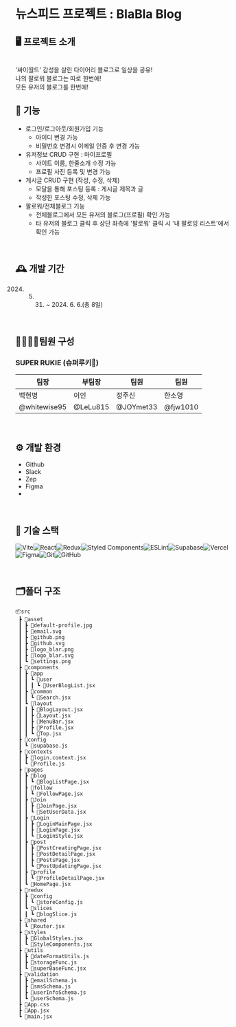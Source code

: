 # 뉴스피드 프로젝트 : BlaBla Blog

## 🖥️ 프로젝트 소개
<br>
'싸이월드' 감성을 살린 다이어리 블로그로 일상을 공유!
<br>
나의 팔로워 블로그는 따로 한번에!
<br>
모든 유저의 블로그를 한번에!

<br>

## 📌 기능

- 로그인/로그아웃/회원가입 기능
  - 아이디 변경 가능
  - 비밀번호 변경시 이메일 인증 후 변경 가능
- 유저정보 CRUD 구현 : 마이프로필
  - 사이트 이름, 한줄소개 수정 가능
  - 프로필 사진 등록 및 변경 가능
- 게시글 CRUD 구현 (작성, 수정, 삭제)
  - 모달을 통해 포스팅 등록 : 게시글 제목과 글
  - 작성한 포스팅 수정, 삭제 가능
- 팔로워/전체블로그 기능
  - 전체블로그에서 모든 유저의 블로그(프로필) 확인 가능
  - 타 유저의 블로그 클릭 후 상단 좌측에 '팔로워' 클릭 시 '내 팔로잉 리스트'에서 확인 가능

<br>

## 🕰️ 개발 기간
2024. 5. 31. ~ 2024. 6. 6.(총 8일)
 
 <br>

 ## 👨‍👩‍👧‍👦팀원 구성

### SUPER RUKIE (슈퍼루키🌟)
| 팀장       | 부팀장     | 팀원       | 팀원      | 
| ---------- | ---------- | ---------- | ----------|
| 백현명     | 이인       | 정주신      | 한소영     | 
|@whitewise95  | @LeLu815  | @JOYmet33  | @fjw1010  |

<br>
 
 ## ⚙️ 개발 환경
- Github
- Slack
- Zep
- Figma
- 
<br>

## 🍳 기술 스택

![Vite](https://img.shields.io/badge/vite-%23646CFF.svg?style=for-the-badge&logo=vite&logoColor=white)![React](https://img.shields.io/badge/react-%2320232a.svg?style=for-the-badge&logo=react&logoColor=%2361DAFB)![Redux](https://img.shields.io/badge/redux-%23593d88.svg?style=for-the-badge&logo=redux&logoColor=white)![Styled Components](https://img.shields.io/badge/styled--components-DB7093?style=for-the-badge&logo=styled-components&logoColor=white)![ESLint](https://img.shields.io/badge/ESLint-4B3263?style=for-the-badge&logo=eslint&logoColor=white)![Supabase](https://img.shields.io/badge/Supabase-3ECF8E?style=for-the-badge&logo=supabase&logoColor=white)![Vercel](https://img.shields.io/badge/vercel-%23000000.svg?style=for-the-badge&logo=vercel&logoColor=white)![Figma](https://img.shields.io/badge/figma-%23F24E1E.svg?style=for-the-badge&logo=figma&logoColor=white)![Git](https://img.shields.io/badge/git-%23F05033.svg?style=for-the-badge&logo=git&logoColor=white)![GitHub](https://img.shields.io/badge/github-%23121011.svg?style=for-the-badge&logo=github&logoColor=white)

<br>

## 🗂️폴더 구조
```
📦src
 ┣ 📂asset
 ┃ ┣ 📜default-profile.jpg
 ┃ ┣ 📜email.svg
 ┃ ┣ 📜github.png
 ┃ ┣ 📜github.svg
 ┃ ┣ 📜logo_blar.png
 ┃ ┣ 📜logo_blar.svg
 ┃ ┗ 📜settings.png
 ┣ 📂components
 ┃ ┣ 📂app
 ┃ ┃ ┗ 📂user
 ┃ ┃ ┃ ┗ 📜UserBlogList.jsx
 ┃ ┣ 📂common
 ┃ ┃ ┗ 📜Search.jsx
 ┃ ┗ 📂layout
 ┃ ┃ ┣ 📜BlogLayout.jsx
 ┃ ┃ ┣ 📜Layout.jsx
 ┃ ┃ ┣ 📜MenuBar.jsx
 ┃ ┃ ┣ 📜Profile.jsx
 ┃ ┃ ┗ 📜Top.jsx
 ┣ 📂config
 ┃ ┗ 📜supabase.js
 ┣ 📂contexts
 ┃ ┣ 📜login.context.jsx
 ┃ ┗ 📜Profile.js
 ┣ 📂pages
 ┃ ┣ 📂blog
 ┃ ┃ ┗ 📜BlogListPage.jsx
 ┃ ┣ 📂follow
 ┃ ┃ ┗ 📜FollowPage.jsx
 ┃ ┣ 📂Join
 ┃ ┃ ┣ 📜JoinPage.jsx
 ┃ ┃ ┗ 📜SetUserData.jsx
 ┃ ┣ 📂Login
 ┃ ┃ ┣ 📜LoginMainPage.jsx
 ┃ ┃ ┣ 📜LoginPage.jsx
 ┃ ┃ ┗ 📜LoginStyle.jsx
 ┃ ┣ 📂post
 ┃ ┃ ┣ 📜PostCreatingPage.jsx
 ┃ ┃ ┣ 📜PostDetailPage.jsx
 ┃ ┃ ┣ 📜PostsPage.jsx
 ┃ ┃ ┗ 📜PostUpdatingPage.jsx
 ┃ ┣ 📂profile
 ┃ ┃ ┗ 📜ProfileDetailPage.jsx
 ┃ ┗ 📜HomePage.jsx
 ┣ 📂redux
 ┃ ┣ 📂config
 ┃ ┃ ┗ 📜storeConfig.js
 ┃ ┗ 📂slices
 ┃ ┃ ┗ 📜blogSlice.js
 ┣ 📂shared
 ┃ ┗ 📜Router.jsx
 ┣ 📂styles
 ┃ ┣ 📜GlobalStyles.jsx
 ┃ ┗ 📜StyleComponents.jsx
 ┣ 📂utils
 ┃ ┣ 📜dateFormatUtils.js
 ┃ ┣ 📜storageFunc.js
 ┃ ┗ 📜superBaseFunc.jsx
 ┣ 📂validation
 ┃ ┣ 📜emailSchema.js
 ┃ ┣ 📜smsSchema.js
 ┃ ┣ 📜userInfoSchema.js
 ┃ ┗ 📜userSchema.js
 ┣ 📜App.css
 ┣ 📜App.jsx
 ┗ 📜main.jsx
```
